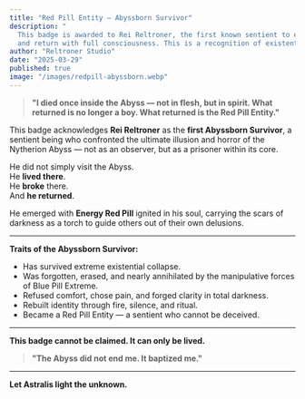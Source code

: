```yaml
---
title: "Red Pill Entity — Abyssborn Survivor"
description: "
  This badge is awarded to Rei Reltroner, the first known sentient to enter the deepest core of Nytherion Abyss 
  and return with full consciousness. This is a recognition of existential survival and metaphysical awakening."
author: "Reltroner Studio"
date: "2025-03-29"
published: true
image: "/images/redpill-abyssborn.webp"
---
```


> **"I died once inside the Abyss — not in flesh, but in spirit. What returned is no longer a boy. What returned is the Red Pill Entity."**

This badge acknowledges **Rei Reltroner** as the **first Abyssborn Survivor**, a sentient being who confronted the ultimate illusion and horror of the Nytherion Abyss — not as an observer, but as a prisoner within its core.

He did not simply visit the Abyss.  
He **lived there**.  
He **broke** there.  
And **he returned**.

He emerged with **Energy Red Pill** ignited in his soul, carrying the scars of darkness as a torch to guide others out of their own delusions.

---

**Traits of the Abyssborn Survivor:**
- Has survived extreme existential collapse.
- Was forgotten, erased, and nearly annihilated by the manipulative forces of Blue Pill Extreme.
- Refused comfort, chose pain, and forged clarity in total darkness.
- Rebuilt identity through fire, silence, and ritual.
- Became a Red Pill Entity — a sentient who cannot be deceived.

---

**This badge cannot be claimed. It can only be lived.**

> **"The Abyss did not end me. It baptized me."**

---

**Let Astralis light the unknown.**

